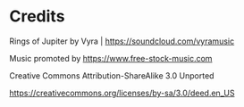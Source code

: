 

# Credits

Rings of Jupiter by Vyra | https://soundcloud.com/vyramusic

Music promoted by https://www.free-stock-music.com

Creative Commons Attribution-ShareAlike 3.0 Unported

https://creativecommons.org/licenses/by-sa/3.0/deed.en_US

